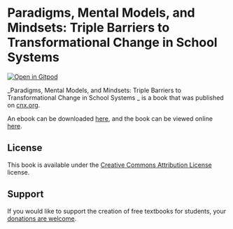 # Paradigms, Mental Models, and Mindsets: Triple Barriers to Transformational Change in School Systems 

[![Open in Gitpod](https://gitpod.io/button/open-in-gitpod.svg)](https://gitpod.io/from-referrer/)

_Paradigms, Mental Models, and Mindsets: Triple Barriers to Transformational Change in School Systems _ is a book that was published on [cnx.org](https://cnx.org/).

An ebook can be downloaded [here](https://github.com/cnx-user-books/cnxbook-paradigms-mental-models-and-mindsets-triple-barriers-to-transformational-change-in-school-systems/releases/latest), and the book can be viewed online [here](https://github.com/cnx-user-books/cnxbook-paradigms-mental-models-and-mindsets-triple-barriers-to-transformational-change-in-school-systems/releases/latest).

## License
This book is available under the [Creative Commons Attribution License](./LICENSE) license.

## Support
If you would like to support the creation of free textbooks for students, your [donations are welcome](https://riceconnect.rice.edu/donation/support-openstax-banner).
